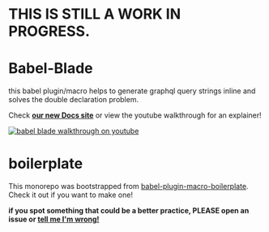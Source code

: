 # THIS IS STILL A WORK IN PROGRESS.

# Babel-Blade

this babel plugin/macro helps to generate graphql query strings inline and solves the double declaration problem.

Check **[our new Docs site](https://babel-blade.netlify.com/)** or view the youtube walkthrough for an explainer!

[![babel blade walkthrough on youtube](https://user-images.githubusercontent.com/6764957/42730215-f92fc024-87bc-11e8-9929-c614710920ee.png)](https://www.youtube.com/watch?v=z9wKcRjNqlw)


# boilerplate

This monorepo was bootstrapped from [babel-plugin-macro-boilerplate](https://github.com/sw-yx/babel-plugin-macro-boilerplate). Check it out if you want to make one!

**if you spot something that could be a better practice, PLEASE open an issue or [tell me I'm wrong!](https://twitter.com/swyx)**

